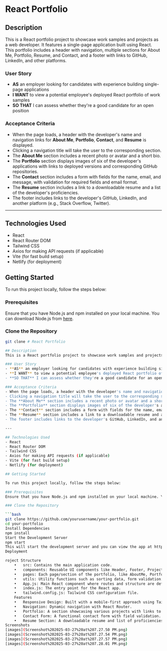 # React Portfolio

## Description
This is a React portfolio project to showcase work samples and projects as a web developer. It features a single-page application built using React. This portfolio includes a header with navigation, multiple sections for About Me, Portfolio, Resume, and Contact, and a footer with links to GitHub, LinkedIn, and other platforms.

### User Story
- **AS** an employer looking for candidates with experience building single-page applications
- **I WANT** to view a potential employee's deployed React portfolio of work samples
- **SO THAT** I can assess whether they're a good candidate for an open position

### Acceptance Criteria
- When the page loads, a header with the developer's name and navigation links for **About Me**, **Portfolio**, **Contact**, and **Resume** is displayed.
- Clicking a navigation title will take the user to the corresponding section.
- The **About Me** section includes a recent photo or avatar and a short bio.
- The **Portfolio** section displays images of six of the developer's applications with links to deployed versions and corresponding GitHub repositories.
- The **Contact** section includes a form with fields for the name, email, and message, with validation for required fields and email format.
- The **Resume** section includes a link to a downloadable resume and a list of the developer's proficiencies.
- The footer includes links to the developer's GitHub, LinkedIn, and another platform (e.g., Stack Overflow, Twitter).

---

## Technologies Used
- React
- React Router DOM
- Tailwind CSS
- Axios for making API requests (if applicable)
- Vite (for fast build setup)
- Netlify (for deployment)

## Getting Started

To run this project locally, follow the steps below:

### Prerequisites
Ensure that you have Node.js and npm installed on your local machine. You can download Node.js from [here](https://nodejs.org/).

### Clone the Repository

```bash
git clone # React Portfolio

## Description
This is a React portfolio project to showcase work samples and projects as a web developer. It features a single-page application built using React. This portfolio includes a header with navigation, multiple sections for About Me, Portfolio, Resume, and Contact, and a footer with links to GitHub, LinkedIn, and other platforms.

### User Story
- **AS** an employer looking for candidates with experience building single-page applications
- **I WANT** to view a potential employee's deployed React portfolio of work samples
- **SO THAT** I can assess whether they're a good candidate for an open position

### Acceptance Criteria
- When the page loads, a header with the developer's name and navigation links for **About Me**, **Portfolio**, **Contact**, and **Resume** is displayed.
- Clicking a navigation title will take the user to the corresponding section.
- The **About Me** section includes a recent photo or avatar and a short bio.
- The **Portfolio** section displays images of six of the developer's applications with links to deployed versions and corresponding GitHub repositories.
- The **Contact** section includes a form with fields for the name, email, and message, with validation for required fields and email format.
- The **Resume** section includes a link to a downloadable resume and a list of the developer's proficiencies.
- The footer includes links to the developer's GitHub, LinkedIn, and another platform (e.g., Stack Overflow, Twitter).

---

## Technologies Used
- React
- React Router DOM
- Tailwind CSS
- Axios for making API requests (if applicable)
- Vite (for fast build setup)
- Netlify (for deployment)

## Getting Started

To run this project locally, follow the steps below:

### Prerequisites
Ensure that you have Node.js and npm installed on your local machine. You can download Node.js from [here](https://nodejs.org/).

### Clone the Repository

```bash
git clone https://github.com/yourusername/your-portfolio.git
cd your-portfolio
Install Dependencies
npm install
Start the Development Server
npm start
This will start the development server and you can view the app at http://localhost:3000.
Deployment

roject Structure
	•	src: Contains the main application code.
	•	components: Reusable UI components like Header, Footer, Project, ContactForm, etc.
	•	pages: Each page/section of the portfolio, like AboutMe, Portfolio, Contact, etc.
	•	utils: Utility functions such as sorting data, form validation, etc.
	•	App.js: Main React component where routes and structure are defined.
	•	index.js: The entry point for the React app.
	•	tailwind.config.js: Tailwind CSS configuration file.
    Features
	•	Responsive Design: Built with a mobile-first approach using Tailwind CSS.
	•	Navigation: Dynamic navigation with React Router.
	•	Portfolio: A section showcasing various projects with links to the live demo and GitHub repo.
	•	Contact Form: A functional contact form with field validation.
	•	Resume Section: A downloadable resume and list of proficiencies
Screenshots
[images](Screenshot%202025-03-27%20at%207.27.50 PM.png)
[images](Screenshot%202025-03-27%20at%207.27.54 PM.png)
[images](Screenshot%202025-03-27%20at%207.27.57 PM.png)
[images](Screenshot%202025-03-27%20at%207.28.01 PM.png)